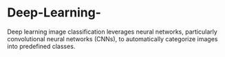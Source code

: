 # Deep-Learning-
Deep learning image classification leverages neural networks, particularly convolutional neural networks (CNNs), to automatically categorize images into predefined classes. 
